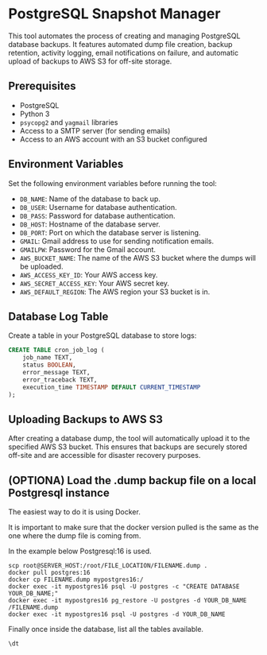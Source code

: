 # PostgreSQL Snapshot Manager

This tool automates the process of creating and managing PostgreSQL database backups. It features automated dump file creation, backup retention, activity logging, email notifications on failure, and automatic upload of backups to AWS S3 for off-site storage.

## Prerequisites

- PostgreSQL
- Python 3
- `psycopg2` and `yagmail` libraries
- Access to a SMTP server (for sending emails)
- Access to an AWS account with an S3 bucket configured

## Environment Variables

Set the following environment variables before running the tool:

- `DB_NAME`: Name of the database to back up.
- `DB_USER`: Username for database authentication.
- `DB_PASS`: Password for database authentication.
- `DB_HOST`: Hostname of the database server.
- `DB_PORT`: Port on which the database server is listening.
- `GMAIL`: Gmail address to use for sending notification emails.
- `GMAILPW`: Password for the Gmail account.
- `AWS_BUCKET_NAME`: The name of the AWS S3 bucket where the dumps will be uploaded.
- `AWS_ACCESS_KEY_ID`: Your AWS access key.
- `AWS_SECRET_ACCESS_KEY`: Your AWS secret key.
- `AWS_DEFAULT_REGION`: The AWS region your S3 bucket is in.

## Database Log Table

Create a table in your PostgreSQL database to store logs:

```sql
CREATE TABLE cron_job_log (
    job_name TEXT,
    status BOOLEAN,
    error_message TEXT,
    error_traceback TEXT,
    execution_time TIMESTAMP DEFAULT CURRENT_TIMESTAMP
);
```

## Uploading Backups to AWS S3

After creating a database dump, the tool will automatically upload it to the specified AWS S3 bucket. This ensures that backups are securely stored off-site and are accessible for disaster recovery purposes.

## (OPTIONA) Load the .dump backup file on a local Postgresql instance

The easiest way to do it is using Docker.

It is important to make sure that the docker version pulled is the same as the one where the dump file is coming from.

In the example below Postgresql:16 is used.

```
scp root@SERVER_HOST:/root/FILE_LOCATION/FILENAME.dump .
docker pull postgres:16
docker cp FILENAME.dump mypostgres16:/    
docker exec -it mypostgres16 psql -U postgres -c "CREATE DATABASE YOUR_DB_NAME;"
docker exec -it mypostgres16 pg_restore -U postgres -d YOUR_DB_NAME /FILENAME.dump     
docker exec -it mypostgres16 psql -U postgres -d YOUR_DB_NAME
```

Finally once inside the database, list all the tables available.

```
\dt
```
